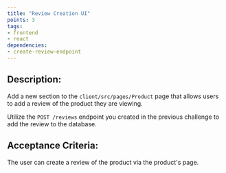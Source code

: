 ```yaml
---
title: "Review Creation UI"
points: 3
tags: 
- frontend
- react
dependencies:
- create-review-endpoint
---
```


## Description:

Add a new section to the `client/src/pages/Product` page that allows users to add a review of the product they are viewing.

Utilize the `POST /reviews` endpoint you created in the previous challenge to add the review to the database.

## Acceptance Criteria:

The user can create a review of the product via the product's page. 